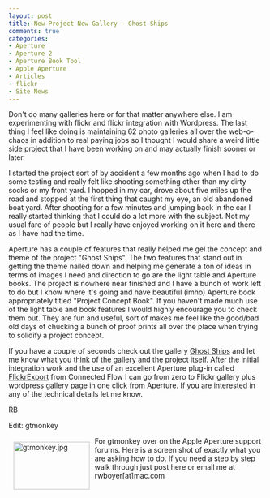```yaml
---
layout: post
title: New Project New Gallery - Ghost Ships
comments: true
categories:
- Aperture
- Aperture 2
- Aperture Book Tool
- Apple Aperture
- Articles
- flickr
- Site News
---
```

Don't do many galleries here or for that matter anywhere else. I am experimenting with flickr and flickr integration with Wordpress. The last thing I feel like doing is maintaining 62 photo galleries all over the web-o-chaos in addition to real paying jobs so I thought I would share a weird little side project that I have been working on and may actually finish sooner or later.<!--more-->

I started the project sort of by accident a few months ago when I had to do some testing and really felt like shooting something other than my dirty socks or my front yard. I hopped in my car, drove about five miles up the road and stopped at the first thing that caught my eye, an old abandoned boat yard. After shooting for a few minutes and jumping back in the car I really started thinking that I could do a lot more with the subject. Not my usual fare of people but I really have enjoyed working on it here and there as I have had the time.

Aperture has a couple of features that really helped me gel the concept and theme of the project "Ghost Ships". The two features that stand out in getting the theme nailed down and helping me generate a ton of ideas in terms of images I need and direction to go are the light table and Aperture books. The project is nowhere near finished and I have a bunch of work left to do but I know where it's going and have beautiful (imho) Aperture book appropriately titled "Project Concept Book". If you haven't made much use of the light table and book features I would highly encourage you to check them out. They are fun and useful, sort of makes me feel like the good/bad old days of chucking a bunch of proof prints all over the place when trying to solidify a project concept.

If you have a couple of seconds check out the gallery <a href="http://photo.rwboyer.com/ghost/">Ghost Ships</a> and let me know what you think of the gallery and the project itself. After the initial integration work and the use of an excellent Aperture plug-in called <a href="http://connectedflow.com/flickrexport/">FlickrExport</a> from Connected Flow I can go from zero to Flickr gallery plus wordpress gallery page in one click from Aperture. If you are interested in any of the technical details let me know.

RB

Edit: gtmonkey

<a href="/wp-content/uploads/2008/gtmonkey.jpg"><img title="gtmonkey.jpg" src="/wp-content/uploads/2008/.thumbs/.gtmonkey.jpg" border="0" alt="gtmonkey.jpg" hspace="10" vspace="10" width="150" height="94" align="left" /></a>For gtmonkey over on the Apple Aperture support forums. Here is a screen shot of exactly what you are asking how to do. If you need a step by step walk through just post here or email me at rwboyer[at]mac.com